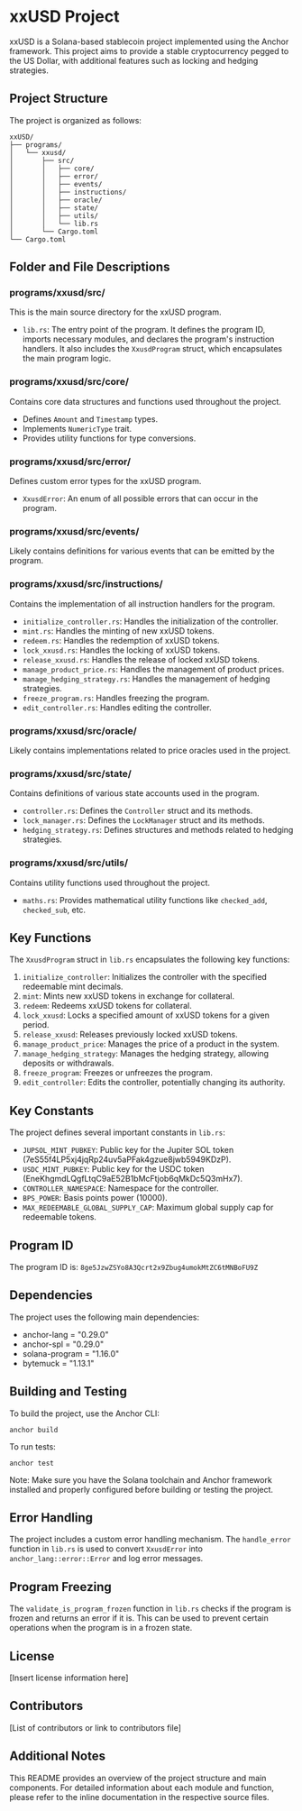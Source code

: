 # xxUSD Project

xxUSD is a Solana-based stablecoin project implemented using the Anchor framework. This project aims to provide a stable cryptocurrency pegged to the US Dollar, with additional features such as locking and hedging strategies.

## Project Structure

The project is organized as follows:

```
xxUSD/
├── programs/
│   └── xxusd/
│       ├── src/
│       │   ├── core/
│       │   ├── error/
│       │   ├── events/
│       │   ├── instructions/
│       │   ├── oracle/
│       │   ├── state/
│       │   ├── utils/
│       │   └── lib.rs
│       └── Cargo.toml
└── Cargo.toml
```

## Folder and File Descriptions

### programs/xxusd/src/

This is the main source directory for the xxUSD program.

- `lib.rs`: The entry point of the program. It defines the program ID, imports necessary modules, and declares the program's instruction handlers. It also includes the `XxusdProgram` struct, which encapsulates the main program logic.

### programs/xxusd/src/core/

Contains core data structures and functions used throughout the project.

- Defines `Amount` and `Timestamp` types.
- Implements `NumericType` trait.
- Provides utility functions for type conversions.

### programs/xxusd/src/error/

Defines custom error types for the xxUSD program.

- `XxusdError`: An enum of all possible errors that can occur in the program.

### programs/xxusd/src/events/

Likely contains definitions for various events that can be emitted by the program.

### programs/xxusd/src/instructions/

Contains the implementation of all instruction handlers for the program.

- `initialize_controller.rs`: Handles the initialization of the controller.
- `mint.rs`: Handles the minting of new xxUSD tokens.
- `redeem.rs`: Handles the redemption of xxUSD tokens.
- `lock_xxusd.rs`: Handles the locking of xxUSD tokens.
- `release_xxusd.rs`: Handles the release of locked xxUSD tokens.
- `manage_product_price.rs`: Handles the management of product prices.
- `manage_hedging_strategy.rs`: Handles the management of hedging strategies.
- `freeze_program.rs`: Handles freezing the program.
- `edit_controller.rs`: Handles editing the controller.

### programs/xxusd/src/oracle/

Likely contains implementations related to price oracles used in the project.

### programs/xxusd/src/state/

Contains definitions of various state accounts used in the program.

- `controller.rs`: Defines the `Controller` struct and its methods.
- `lock_manager.rs`: Defines the `LockManager` struct and its methods.
- `hedging_strategy.rs`: Defines structures and methods related to hedging strategies.

### programs/xxusd/src/utils/

Contains utility functions used throughout the project.

- `maths.rs`: Provides mathematical utility functions like `checked_add`, `checked_sub`, etc.

## Key Functions

The `XxusdProgram` struct in `lib.rs` encapsulates the following key functions:

1. `initialize_controller`: Initializes the controller with the specified redeemable mint decimals.
2. `mint`: Mints new xxUSD tokens in exchange for collateral.
3. `redeem`: Redeems xxUSD tokens for collateral.
4. `lock_xxusd`: Locks a specified amount of xxUSD tokens for a given period.
5. `release_xxusd`: Releases previously locked xxUSD tokens.
6. `manage_product_price`: Manages the price of a product in the system.
7. `manage_hedging_strategy`: Manages the hedging strategy, allowing deposits or withdrawals.
8. `freeze_program`: Freezes or unfreezes the program.
9. `edit_controller`: Edits the controller, potentially changing its authority.

## Key Constants

The project defines several important constants in `lib.rs`:

- `JUPSOL_MINT_PUBKEY`: Public key for the Jupiter SOL token (7eS55f4LP5xj4jqRp24uv5aPFak4gzue8jwb5949KDzP).
- `USDC_MINT_PUBKEY`: Public key for the USDC token (EneKhgmdLQgfLtqC9aE52B1bMcFtjob6qMkDc5Q3mHx7).
- `CONTROLLER_NAMESPACE`: Namespace for the controller.
- `BPS_POWER`: Basis points power (10000).
- `MAX_REDEEMABLE_GLOBAL_SUPPLY_CAP`: Maximum global supply cap for redeemable tokens.

## Program ID

The program ID is: `8ge5JzwZSYo8A3Qcrt2x9Zbug4umokMtZC6tMNBoFU9Z`

## Dependencies

The project uses the following main dependencies:

- anchor-lang = "0.29.0"
- anchor-spl = "0.29.0"
- solana-program = "1.16.0"
- bytemuck = "1.13.1"

## Building and Testing

To build the project, use the Anchor CLI:

```
anchor build
```

To run tests:

```
anchor test
```

Note: Make sure you have the Solana toolchain and Anchor framework installed and properly configured before building or testing the project.

## Error Handling

The project includes a custom error handling mechanism. The `handle_error` function in `lib.rs` is used to convert `XxusdError` into `anchor_lang::error::Error` and log error messages.

## Program Freezing

The `validate_is_program_frozen` function in `lib.rs` checks if the program is frozen and returns an error if it is. This can be used to prevent certain operations when the program is in a frozen state.

## License

[Insert license information here]

## Contributors

[List of contributors or link to contributors file]

## Additional Notes

This README provides an overview of the project structure and main components. For detailed information about each module and function, please refer to the inline documentation in the respective source files.